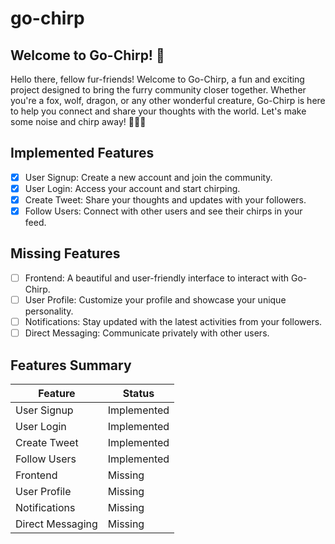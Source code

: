 # go-chirp

## Welcome to Go-Chirp! 🐾

Hello there, fellow fur-friends! Welcome to Go-Chirp, a fun and exciting project designed to bring the furry community closer together. Whether you're a fox, wolf, dragon, or any other wonderful creature, Go-Chirp is here to help you connect and share your thoughts with the world. Let's make some noise and chirp away! 🦊🐺🐉

## Implemented Features

- [x] User Signup: Create a new account and join the community.
- [x] User Login: Access your account and start chirping.
- [x] Create Tweet: Share your thoughts and updates with your followers.
- [x] Follow Users: Connect with other users and see their chirps in your feed.

## Missing Features

- [ ] Frontend: A beautiful and user-friendly interface to interact with Go-Chirp.
- [ ] User Profile: Customize your profile and showcase your unique personality.
- [ ] Notifications: Stay updated with the latest activities from your followers.
- [ ] Direct Messaging: Communicate privately with other users.

## Features Summary

| Feature            | Status       |
|--------------------|--------------|
| User Signup        | Implemented  |
| User Login         | Implemented  |
| Create Tweet       | Implemented  |
| Follow Users       | Implemented  |
| Frontend           | Missing      |
| User Profile       | Missing      |
| Notifications      | Missing      |
| Direct Messaging   | Missing      |